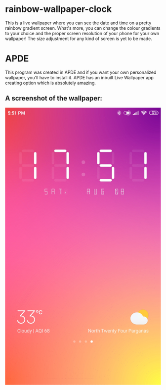 # rainbow-wallpaper-clock
This is a live wallpaper where you can see the date and time on a pretty rainbow gradient screen. What's more, you can change the colour gradients to your choice and the proper screen resolution of your phone for your own wallpaper! The size adjustment for any kind of screen is yet to be made.

<h1>APDE</h1>
This program was created in APDE and if you want your own personalized wallpaper, you'll have to install it. APDE has an inbuilt Live Wallpaper app creating option which is absolutely amazing.

<h2>A screenshot of the wallpaper:</h2>

![The Wallpaper of my Redmi Note 4](/live-wallpaper/my-wallpaper.png)

